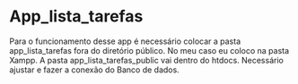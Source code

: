 # App_lista_tarefas

Para o funcionamento desse app é necessário colocar a pasta app_lista_tarefas fora do diretório público. No meu caso eu coloco na pasta Xampp.
A pasta app_lista_tarefas_public vai dentro do htdocs.
Necessário ajustar e fazer a conexão do Banco de dados.
